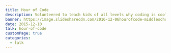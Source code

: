 ```yaml
---
title: Hour of Code
description: Volunteered to teach kids of all levels why coding is cool and how to get started.
banner: https://image.slidesharecdn.com/2016-12-06hourofcode-middleschool-171116001425/95/hour-of-code-2016-middle-school-1-638.jpg?cb=1510971722
date: 2015-12-10
talk: hour-of-code
customPage: true
categories:
  - talk
---
```

